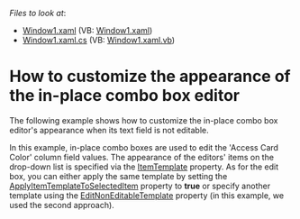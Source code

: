 <!-- default file list -->
*Files to look at*:

* [Window1.xaml](./CS/TextEdit_EditNonEditableTemplate/Window1.xaml) (VB: [Window1.xaml](./VB/TextEdit_EditNonEditableTemplate/Window1.xaml))
* [Window1.xaml.cs](./CS/TextEdit_EditNonEditableTemplate/Window1.xaml.cs) (VB: [Window1.xaml.vb](./VB/TextEdit_EditNonEditableTemplate/Window1.xaml.vb))
<!-- default file list end -->
# How to customize the appearance of the in-place combo box editor


<p>The following example shows how to customize the in-place combo box editor's appearance when its text field is not editable.</p>
<p>In this example, in-place combo boxes are used to edit the 'Access Card Color' column field values. The appearance of the editors' items on the drop-down list is specified via the <a href="https://documentation.devexpress.com/WPF/DevExpress.Xpf.Editors.Settings.LookUpEditSettingsBase.ItemTemplate.property">ItemTemplate</a> property. As for the edit box, you can either apply the same template by setting the <a href="https://documentation.devexpress.com/WPF/DevExpress.Xpf.Editors.Settings.LookUpEditSettingsBase.ApplyItemTemplateToSelectedItem.property">ApplyItemTemplateToSelectedItem</a> property to <strong>true</strong> or specify another template using the <a href="https://documentation.devexpress.com/WPF/DevExpress.Xpf.Editors.Settings.TextEditSettings.EditNonEditableTemplate.property">EditNonEditableTemplate</a> property (in this example, we used the second approach).</p>

<br/>


